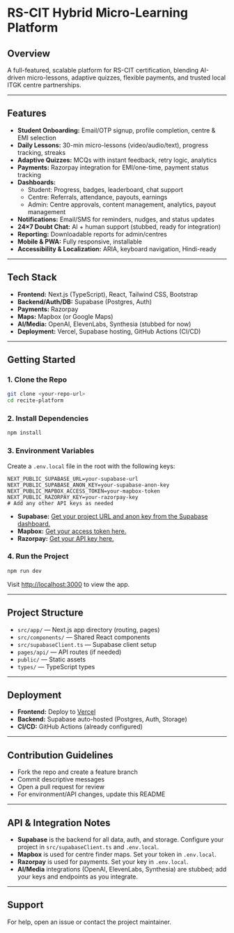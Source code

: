 # RS-CIT Hybrid Micro-Learning Platform

## Overview
A full-featured, scalable platform for RS-CIT certification, blending AI-driven micro-lessons, adaptive quizzes, flexible payments, and trusted local ITGK centre partnerships.

---

## Features
- **Student Onboarding:** Email/OTP signup, profile completion, centre & EMI selection
- **Daily Lessons:** 30-min micro-lessons (video/audio/text), progress tracking, streaks
- **Adaptive Quizzes:** MCQs with instant feedback, retry logic, analytics
- **Payments:** Razorpay integration for EMI/one-time, payment status tracking
- **Dashboards:**
  - Student: Progress, badges, leaderboard, chat support
  - Centre: Referrals, attendance, payouts, earnings
  - Admin: Centre approvals, content management, analytics, payout management
- **Notifications:** Email/SMS for reminders, nudges, and status updates
- **24×7 Doubt Chat:** AI + human support (stubbed, ready for integration)
- **Reporting:** Downloadable reports for admin/centres
- **Mobile & PWA:** Fully responsive, installable
- **Accessibility & Localization:** ARIA, keyboard navigation, Hindi-ready

---

## Tech Stack
- **Frontend:** Next.js (TypeScript), React, Tailwind CSS, Bootstrap
- **Backend/Auth/DB:** Supabase (Postgres, Auth)
- **Payments:** Razorpay
- **Maps:** Mapbox (or Google Maps)
- **AI/Media:** OpenAI, ElevenLabs, Synthesia (stubbed for now)
- **Deployment:** Vercel, Supabase hosting, GitHub Actions (CI/CD)

---

## Getting Started

### 1. Clone the Repo
```bash
git clone <your-repo-url>
cd recite-platform
```

### 2. Install Dependencies
```bash
npm install
```

### 3. Environment Variables
Create a `.env.local` file in the root with the following keys:

```
NEXT_PUBLIC_SUPABASE_URL=your-supabase-url
NEXT_PUBLIC_SUPABASE_ANON_KEY=your-supabase-anon-key
NEXT_PUBLIC_MAPBOX_ACCESS_TOKEN=your-mapbox-token
NEXT_PUBLIC_RAZORPAY_KEY=your-razorpay-key
# Add any other API keys as needed
```

- **Supabase:** [Get your project URL and anon key from the Supabase dashboard.](https://app.supabase.com/)
- **Mapbox:** [Get your access token here.](https://account.mapbox.com/)
- **Razorpay:** [Get your API key here.](https://dashboard.razorpay.com/)

### 4. Run the Project
```bash
npm run dev
```
Visit [http://localhost:3000](http://localhost:3000) to view the app.

---

## Project Structure
- `src/app/` — Next.js app directory (routing, pages)
- `src/components/` — Shared React components
- `src/supabaseClient.ts` — Supabase client setup
- `pages/api/` — API routes (if needed)
- `public/` — Static assets
- `types/` — TypeScript types

---

## Deployment
- **Frontend:** Deploy to [Vercel](https://vercel.com/)
- **Backend:** Supabase auto-hosted (Postgres, Auth, Storage)
- **CI/CD:** GitHub Actions (already configured)

---

## Contribution Guidelines
- Fork the repo and create a feature branch
- Commit descriptive messages
- Open a pull request for review
- For environment/API changes, update this README

---

## API & Integration Notes
- **Supabase** is the backend for all data, auth, and storage. Configure your project in `src/supabaseClient.ts` and `.env.local`.
- **Mapbox** is used for centre finder maps. Set your token in `.env.local`.
- **Razorpay** is used for payments. Set your key in `.env.local`.
- **AI/Media** integrations (OpenAI, ElevenLabs, Synthesia) are stubbed; add your keys and endpoints as you integrate.

---

## Support
For help, open an issue or contact the project maintainer.
